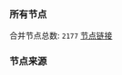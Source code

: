 ### 所有节点
合并节点总数: `2177`
[节点链接](https://raw.githubusercontent.com/rzhy1/11/master/sub/sub_merge_base64.txt)

### 节点来源

